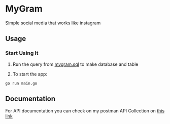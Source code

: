 # MyGram
Simple social media that works like instagram

## Usage

### Start Using It
1. Run the query from [mygram.sql](https://github.com/evrintobing17/MyGram/blob/master/mygram.sql) to make database and table

2. To start the app:
```golang
go run main.go
```

## Documentation
For API documentation you can check on my postman API Collection on [this link](https://documenter.getpostman.com/view/7793828/UVyn3Jvo)